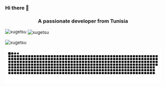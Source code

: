 ### Hi there 👋

<!--
**xugetsu/xugetsu** is a ✨ _special_ ✨ repository because its `README.md` (this file) appears on your GitHub profile.

Here are some ideas to get you started:

- 🔭 I’m currently working on ...
- 🌱 I’m currently learning ...
- 👯 I’m looking to collaborate on ...
- 🤔 I’m looking for help with ...
- 💬 Ask me about ...
- 📫 How to reach me: ...
- 😄 Pronouns: ...
- ⚡ Fun fact: ...
-->

<h3 align="center">A passionate developer from Tunisia</h3>


<p><img align="left" src="https://github-readme-stats.vercel.app/api/top-langs?username=xugetsu&show_icons=true&locale=en&layout=compact" alt="xugetsu" /></p>

<p>&nbsp;<img align="center" src="https://github-readme-stats.vercel.app/api?username=xugetsu&show_icons=true&locale=en" alt="xugetsu" /></p>

<p><img align="center" src="https://github-readme-streak-stats.herokuapp.com/?user=xugetsu&" alt="xugetsu" /></p>

 ![Snake animation](https://github.com/xugetsu/xugetsu/blob/output/github-contribution-grid-snake.svg)


